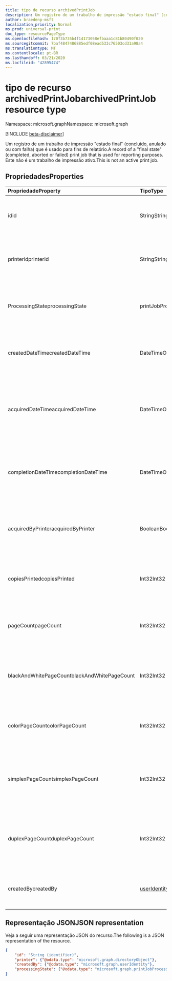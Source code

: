 ```yaml
---
title: tipo de recurso archivedPrintJob
description: Um registro de um trabalho de impressão "estado final" (concluído, anulado ou com falha) que é usado para fins de relatório. Este não é um trabalho de impressão ativo.
author: braedenp-msft
localization_priority: Normal
ms.prod: universal-print
doc_type: resourcePageType
ms.openlocfilehash: 170f3b735b4f14173058efbaaa1c81b80490f020
ms.sourcegitcommit: 7baf4847486885edf08ead533c76503cd31a98a4
ms.translationtype: MT
ms.contentlocale: pt-BR
ms.lasthandoff: 03/21/2020
ms.locfileid: "42895474"
---
```

# <a name="archivedprintjob-resource-type"></a><span data-ttu-id="11fac-104">tipo de recurso archivedPrintJob</span><span class="sxs-lookup"><span data-stu-id="11fac-104">archivedPrintJob resource type</span></span>

<span data-ttu-id="11fac-105">Namespace: microsoft.graph</span><span class="sxs-lookup"><span data-stu-id="11fac-105">Namespace: microsoft.graph</span></span>

[!INCLUDE [beta-disclaimer](../../includes/beta-disclaimer.md)]

<span data-ttu-id="11fac-106">Um registro de um trabalho de impressão "estado final" (concluído, anulado ou com falha) que é usado para fins de relatório.</span><span class="sxs-lookup"><span data-stu-id="11fac-106">A record of a "final state" (completed, aborted or failed) print job that is used for reporting purposes.</span></span> <span data-ttu-id="11fac-107">Este não é um trabalho de impressão ativo.</span><span class="sxs-lookup"><span data-stu-id="11fac-107">This is not an active print job.</span></span>

## <a name="properties"></a><span data-ttu-id="11fac-108">Propriedades</span><span class="sxs-lookup"><span data-stu-id="11fac-108">Properties</span></span>
| <span data-ttu-id="11fac-109">Propriedade</span><span class="sxs-lookup"><span data-stu-id="11fac-109">Property</span></span>     | <span data-ttu-id="11fac-110">Tipo</span><span class="sxs-lookup"><span data-stu-id="11fac-110">Type</span></span>        | <span data-ttu-id="11fac-111">Descrição</span><span class="sxs-lookup"><span data-stu-id="11fac-111">Description</span></span> |
|:-------------|:------------|:------------|
|<span data-ttu-id="11fac-112">id</span><span class="sxs-lookup"><span data-stu-id="11fac-112">id</span></span>|<span data-ttu-id="11fac-113">String</span><span class="sxs-lookup"><span data-stu-id="11fac-113">String</span></span>|<span data-ttu-id="11fac-114">O GUID do trabalho de impressão arquivado.</span><span class="sxs-lookup"><span data-stu-id="11fac-114">The archived print job's GUID.</span></span> <span data-ttu-id="11fac-115">Somente leitura.</span><span class="sxs-lookup"><span data-stu-id="11fac-115">Read-only.</span></span>|
|<span data-ttu-id="11fac-116">printerid</span><span class="sxs-lookup"><span data-stu-id="11fac-116">printerId</span></span>|<span data-ttu-id="11fac-117">String</span><span class="sxs-lookup"><span data-stu-id="11fac-117">String</span></span>|<span data-ttu-id="11fac-118">A ID da impressora para a qual o trabalho foi enfileirado.</span><span class="sxs-lookup"><span data-stu-id="11fac-118">The printer ID that the job was queued for.</span></span> <span data-ttu-id="11fac-119">Somente leitura.</span><span class="sxs-lookup"><span data-stu-id="11fac-119">Read-only.</span></span>|
|<span data-ttu-id="11fac-120">ProcessingState</span><span class="sxs-lookup"><span data-stu-id="11fac-120">processingState</span></span>|<span data-ttu-id="11fac-121">printJobProcessingState</span><span class="sxs-lookup"><span data-stu-id="11fac-121">printJobProcessingState</span></span>|<span data-ttu-id="11fac-122">O estado de processamento final do trabalho de impressão.</span><span class="sxs-lookup"><span data-stu-id="11fac-122">The print job's final processing state.</span></span> <span data-ttu-id="11fac-123">Somente leitura.</span><span class="sxs-lookup"><span data-stu-id="11fac-123">Read-only.</span></span>|
|<span data-ttu-id="11fac-124">createdDateTime</span><span class="sxs-lookup"><span data-stu-id="11fac-124">createdDateTime</span></span>|<span data-ttu-id="11fac-125">DateTimeOffset</span><span class="sxs-lookup"><span data-stu-id="11fac-125">DateTimeOffset</span></span>|<span data-ttu-id="11fac-126">O dateTimeOffset quando o trabalho foi criado.</span><span class="sxs-lookup"><span data-stu-id="11fac-126">The dateTimeOffset when the job was created.</span></span> <span data-ttu-id="11fac-127">Somente leitura.</span><span class="sxs-lookup"><span data-stu-id="11fac-127">Read-only.</span></span>|
|<span data-ttu-id="11fac-128">acquiredDateTime</span><span class="sxs-lookup"><span data-stu-id="11fac-128">acquiredDateTime</span></span>|<span data-ttu-id="11fac-129">DateTimeOffset</span><span class="sxs-lookup"><span data-stu-id="11fac-129">DateTimeOffset</span></span>|<span data-ttu-id="11fac-130">O dateTimeOffset quando o trabalho foi adquirido pela impressora, se houver.</span><span class="sxs-lookup"><span data-stu-id="11fac-130">The dateTimeOffset when the job was acquired by the printer, if any.</span></span> <span data-ttu-id="11fac-131">Somente leitura.</span><span class="sxs-lookup"><span data-stu-id="11fac-131">Read-only.</span></span>|
|<span data-ttu-id="11fac-132">completionDateTime</span><span class="sxs-lookup"><span data-stu-id="11fac-132">completionDateTime</span></span>|<span data-ttu-id="11fac-133">DateTimeOffset</span><span class="sxs-lookup"><span data-stu-id="11fac-133">DateTimeOffset</span></span>|<span data-ttu-id="11fac-134">O dateTimeOffset quando o trabalho foi concluído, cancelado ou anulado.</span><span class="sxs-lookup"><span data-stu-id="11fac-134">The dateTimeOffset when the job was completed, canceled or aborted.</span></span> <span data-ttu-id="11fac-135">Somente leitura.</span><span class="sxs-lookup"><span data-stu-id="11fac-135">Read-only.</span></span>|
|<span data-ttu-id="11fac-136">acquiredByPrinter</span><span class="sxs-lookup"><span data-stu-id="11fac-136">acquiredByPrinter</span></span>|<span data-ttu-id="11fac-137">Boolean</span><span class="sxs-lookup"><span data-stu-id="11fac-137">Boolean</span></span>|<span data-ttu-id="11fac-138">True se o trabalho foi adquirido por uma impressora; caso contrário, false.</span><span class="sxs-lookup"><span data-stu-id="11fac-138">True if the job was acquired by a printer; false otherwise.</span></span> <span data-ttu-id="11fac-139">Somente leitura.</span><span class="sxs-lookup"><span data-stu-id="11fac-139">Read-only.</span></span>|
|<span data-ttu-id="11fac-140">copiesPrinted</span><span class="sxs-lookup"><span data-stu-id="11fac-140">copiesPrinted</span></span>|<span data-ttu-id="11fac-141">Int32</span><span class="sxs-lookup"><span data-stu-id="11fac-141">Int32</span></span>|<span data-ttu-id="11fac-142">O número de cópias que foram impressas.</span><span class="sxs-lookup"><span data-stu-id="11fac-142">The number of copies that were printed.</span></span> <span data-ttu-id="11fac-143">Somente leitura.</span><span class="sxs-lookup"><span data-stu-id="11fac-143">Read-only.</span></span>|
|<span data-ttu-id="11fac-144">pageCount</span><span class="sxs-lookup"><span data-stu-id="11fac-144">pageCount</span></span>|<span data-ttu-id="11fac-145">Int32</span><span class="sxs-lookup"><span data-stu-id="11fac-145">Int32</span></span>|<span data-ttu-id="11fac-146">O número total de páginas que foram impressas.</span><span class="sxs-lookup"><span data-stu-id="11fac-146">The total number of pages that were printed.</span></span> <span data-ttu-id="11fac-147">Somente leitura.</span><span class="sxs-lookup"><span data-stu-id="11fac-147">Read-only.</span></span>|
|<span data-ttu-id="11fac-148">blackAndWhitePageCount</span><span class="sxs-lookup"><span data-stu-id="11fac-148">blackAndWhitePageCount</span></span>|<span data-ttu-id="11fac-149">Int32</span><span class="sxs-lookup"><span data-stu-id="11fac-149">Int32</span></span>|<span data-ttu-id="11fac-150">O número de páginas em preto e branco que foram impressas.</span><span class="sxs-lookup"><span data-stu-id="11fac-150">The number of black and white pages that were printed.</span></span> <span data-ttu-id="11fac-151">Somente leitura.</span><span class="sxs-lookup"><span data-stu-id="11fac-151">Read-only.</span></span>|
|<span data-ttu-id="11fac-152">colorPageCount</span><span class="sxs-lookup"><span data-stu-id="11fac-152">colorPageCount</span></span>|<span data-ttu-id="11fac-153">Int32</span><span class="sxs-lookup"><span data-stu-id="11fac-153">Int32</span></span>|<span data-ttu-id="11fac-154">O número de páginas de cores que foram impressas.</span><span class="sxs-lookup"><span data-stu-id="11fac-154">The number of color pages that were printed.</span></span> <span data-ttu-id="11fac-155">Somente leitura.</span><span class="sxs-lookup"><span data-stu-id="11fac-155">Read-only.</span></span>|
|<span data-ttu-id="11fac-156">simplexPageCount</span><span class="sxs-lookup"><span data-stu-id="11fac-156">simplexPageCount</span></span>|<span data-ttu-id="11fac-157">Int32</span><span class="sxs-lookup"><span data-stu-id="11fac-157">Int32</span></span>|<span data-ttu-id="11fac-158">O número de páginas simplex (de lado único) que foram impressas.</span><span class="sxs-lookup"><span data-stu-id="11fac-158">The number of simplex (single-sided) pages that were printed.</span></span> <span data-ttu-id="11fac-159">Somente leitura.</span><span class="sxs-lookup"><span data-stu-id="11fac-159">Read-only.</span></span>|
|<span data-ttu-id="11fac-160">duplexPageCount</span><span class="sxs-lookup"><span data-stu-id="11fac-160">duplexPageCount</span></span>|<span data-ttu-id="11fac-161">Int32</span><span class="sxs-lookup"><span data-stu-id="11fac-161">Int32</span></span>|<span data-ttu-id="11fac-162">O número de páginas duplex (frente e verso) que foram impressas.</span><span class="sxs-lookup"><span data-stu-id="11fac-162">The number of duplex (double-sided) pages that were printed.</span></span> <span data-ttu-id="11fac-163">Somente leitura.</span><span class="sxs-lookup"><span data-stu-id="11fac-163">Read-only.</span></span>|
|<span data-ttu-id="11fac-164">createdBy</span><span class="sxs-lookup"><span data-stu-id="11fac-164">createdBy</span></span>|[<span data-ttu-id="11fac-165">userIdentity</span><span class="sxs-lookup"><span data-stu-id="11fac-165">userIdentity</span></span>](useridentity.md)|<span data-ttu-id="11fac-166">O usuário que criou o trabalho de impressão.</span><span class="sxs-lookup"><span data-stu-id="11fac-166">The user who created the print job.</span></span> <span data-ttu-id="11fac-167">Somente leitura.</span><span class="sxs-lookup"><span data-stu-id="11fac-167">Read-only.</span></span>|

## <a name="json-representation"></a><span data-ttu-id="11fac-168">Representação JSON</span><span class="sxs-lookup"><span data-stu-id="11fac-168">JSON representation</span></span>

<span data-ttu-id="11fac-169">Veja a seguir uma representação JSON do recurso.</span><span class="sxs-lookup"><span data-stu-id="11fac-169">The following is a JSON representation of the resource.</span></span>

<!-- {
  "blockType": "resource",
  "optionalProperties": [

  ],
  "@odata.type": "microsoft.graph.archivedPrintJob"
}-->

```json
{
    "id": "String (identifier)",
    "printer": {"@odata.type": "microsoft.graph.directoryObject"},
    "createdBy": {"@odata.type": "microsoft.graph.userIdentity"},
    "processingState": {"@odata.type": "microsoft.graph.printJobProcessingState"}
}
```

<!-- uuid: 8fcb5dbc-d5aa-4681-8e31-b001d5168d79
2015-10-25 14:57:30 UTC -->
<!-- {
  "type": "#page.annotation",
  "description": "archivedPrintJob resource",
  "keywords": "",
  "section": "documentation",
  "tocPath": ""
}-->